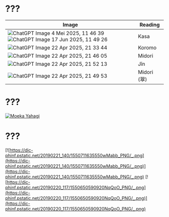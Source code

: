 # ???
Image | Reading
-- | --
![ChatGPT Image 4 Mei 2025, 11 46 39](https://github.com/user-attachments/assets/e3d221a2-df5d-4eb7-9b13-8a3e1ae53006)![ChatGPT Image 17 Jun 2025, 11 49 26](https://github.com/user-attachments/assets/15e762b6-2253-450c-8960-f2c8387acf53) | Kasa
![ChatGPT Image 22 Apr 2025, 21 33 44](https://github.com/user-attachments/assets/86a10f84-bb58-4c30-90fd-81fc02cbfb65) | Koromo
![ChatGPT Image 22 Apr 2025, 21 46 05](https://github.com/user-attachments/assets/8ab83cb4-cf29-4065-9dae-2d35c1421ceb) | Midori
![ChatGPT Image 22 Apr 2025, 21 52 13](https://github.com/user-attachments/assets/df4797a1-b391-4d48-b535-437bca481305) | Jǐn
![ChatGPT Image 22 Apr 2025, 21 49 53](https://github.com/user-attachments/assets/13cf654d-df54-4c54-ba1b-e3d13cf4b229) | Midori (翠)
# ???
[![Moeka Yahagi](https://static.wikia.nocookie.net/mei-official/images/0/0b/Yahagi_Moeka_in_2023.webp/revision/latest?cb=20240120125850)](https://static.wikia.nocookie.net/mei-official/images/0/0b/Yahagi_Moeka_in_2023.webp/revision/latest?cb=20240120125850)
# ???
[![https://dic-phinf.pstatic.net/20190221_140/1550711635550wMabb_PNG/_.png](https://dic-phinf.pstatic.net/20190221_140/1550711635550wMabb_PNG/_.png)](https://dic-phinf.pstatic.net/20190221_140/1550711635550wMabb_PNG/_.png)
[![https://dic-phinf.pstatic.net/20190220_117/1550650590920NqQoO_PNG/_.png](https://dic-phinf.pstatic.net/20190220_117/1550650590920NqQoO_PNG/_.png)](https://dic-phinf.pstatic.net/20190220_117/1550650590920NqQoO_PNG/_.png)
